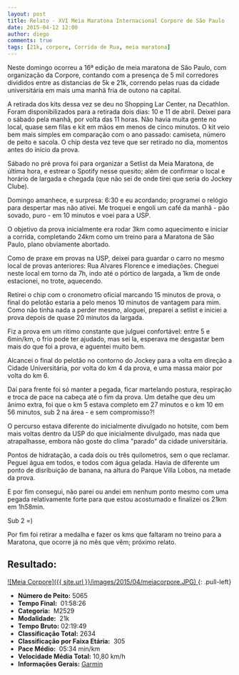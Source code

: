 ```yaml
---
layout: post
title: Relato - XVI Meia Maratona Internacional Corpore de São Paulo
date: 2015-04-12 12:00
author: diego
comments: true
tags: [21k, corpore, Corrida de Rua, meia maratona]
---
```


Neste domingo ocorreu a 16ª edição de meia maratona de São Paulo, com organização da Corpore, contando com a presença de 5 mil corredores divididos entre as distancias de 5k e 21k, correndo pelas ruas da cidade universitária em mais uma manhã fria de outono na capital.

A retirada dos kits dessa vez se deu no Shopping Lar Center, na Decathlon. Foram disponibilizados para a retirada dois dias: 10 e 11 de abril. Deixei para o sábado pela manhã, por volta das 11 horas. Não havia muita gente no local, quase sem filas e kit em mãos em menos de cinco minutos. O kit veio bem mais simples em comparação com o ano passado: camiseta, número de peito e sacola. O chip desta vez teve que ser retirado no dia, momentos antes do inicio da prova. 

Sábado no pré prova foi para organizar a Setlist da Meia Maratona, de última hora, e estrear o Spotify nesse quesito; além de confirmar o local e horário de largada e chegada (que não sei de onde tirei que seria do Jockey Clube).

Domingo amanhece, e surpresa: 6:30 e eu acordando; programei o relógio para despertar mas não ativei. Me troquei e engoli um café da manhã - pão sovado, puro - em 10 minutos e voei para a USP. 

O objetivo da prova inicialmente era rodar 3km como aquecimento e iniciar a corrida, completando 24km como um treino para a Maratona de São Paulo, plano obviamente abortado. 

Como de praxe em provas na USP, deixei para guardar o carro no mesmo local de provas anteriores: Rua Alvares Florence e imediações. Cheguei neste local em torno da 7h, indo até o pórtico de largada, a 1km de onde estacionei, no trote, aquecendo.

Retirei o chip com o cronometro oficial marcando 15 minutos de prova, o final do pelotão estaria a pelo menos 10 minutos de vantagem para mim. Como não tinha nada a perder mesmo, aloguei, preparei a setlist e iniciei a prova depois de quase 20 minutos da largada.

Fiz a prova em um ritimo constante que julguei confortável: entre 5 e 6min/km, o frio pode ter ajudado, mas sei la, esperava me desgastar bem mais do que foi a prova, e aguentei muito bem.

Alcancei o final do pelotão no contorno do Jockey para a volta em direção a Cidade Universitária, por volta do km 4 da prova, e uma massa maior por volta do km 6.

Daí para frente foi só manter a pegada, ficar martelando postura, respiração e troca de pace na cabeça até o fim da prova. Um detalhe que deu um ânimo extra, foi que o km 5 estava completo em 27 minutos e o km 10 em 56 minutos, sub 2 na área - e sem compromisso?!

O percurso estava diferente do inicialmente divulgado no hotsite, com bem mais voltas dentro da USP do que inicialmente divulgado, mas nada que atrapalhasse, embora não goste do clima "parado" da cidade universitária.

Pontos de hidratação, a cada dois ou três quilometros, sem o que reclamar. Peguei água em todos, e todos com água gelada. Havia de diferente um ponto de disribuição de banana, na altura do Parque Villa Lobos, na metade da prova.

E por fim consegui, não parei ou andei em nenhum ponto mesmo com uma pegada relativamente forte para que estou acostumado e finalizei os 21km em 1h58min.

Sub 2 =)

Por fim foi retirar a medalha e fazer os kms que faltaram no treino para a Maratona, que ocorre já no mês que vêm; próximo relato.

## Resultado:

<a href="/images/2015/04/meiacorpore_big.JPG">
![Meia Corpore]({{ site.url }}/images/2015/04/meiacorpore.JPG)
</a>
{: .pull-left}

* **Número de Peito:**  5065
* **Tempo Final:**  01:58:26
* **Categoria:**  M2529
* **Modalidade:**  21k
* **Tempo Bruto:** 02:19:49
* **Classificação Total:**  2634
* **Classificação por Faixa Etária:**  305
* **Pace Médio:**  05:34 min/km
* **Velocidade Média Total:**  10,80 km/h
* **Informações Gerais:** <a href="https://connect.garmin.com/modern/activity/745060835" target="_blank">Garmin</a>
